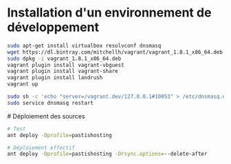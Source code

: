 # Installation d'un environnement de développement

```bash
sudo apt-get install virtualbox resolvconf dnsmasq
wget https://dl.bintray.com/mitchellh/vagrant/vagrant_1.8.1_x86_64.deb
sudo dpkg -i vagrant_1.8.1_x86_64.deb
vagrant plugin install vagrant-vbguest
vagrant plugin install vagrant-share
vagrant plugin install landrush
vagrant up

sudo sh -c 'echo "server=/vagrant.dev/127.0.0.1#10053" > /etc/dnsmasq.d/vagrant-landrush'
sudo service dnsmasq restart
```

# Déploiement des sources

```bash
# Test
ant deploy -Dprofile=pastishosting

# Déploiement effectif
ant deploy -Dprofile=pastishosting -Drsync.options=--delete-after
```
